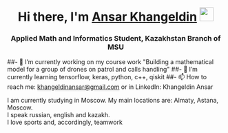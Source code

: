 <h1 align="center">Hi there, I'm <a href="https://daniilshat.ru/" target="_blank">Ansar Khangeldin</a> 
<img src="https://github.com/blackcater/blackcater/raw/main/images/Hi.gif" height="32"/></h1>
<h3 align="center">Applied Math and Informatics Student, Kazakhstan Branch of MSU</h3>

<!--
**KhanZznBabyPluto/KhanZznBabyPluto** is a ✨ _special_ ✨ repository because its `README.md` (this file) appears on your GitHub profile.

Here are some ideas to get you started:
- 👯 I’m looking to collaborate on ...
- 🤔 I’m looking for help with ...
- 💬 Ask me about ...
- 😄 Pronouns: ...
- ⚡ Fun fact: ...

-->
##- 🔭 I’m currently working on my course work "Building a mathematical model for a group of drones on patrol and calls handling"
##- 🌱 I’m currently learning tensorflow, keras, python, c++, qiskit
##- 📫 How to reach me: khangeldinansar@gmail.com or in LinkedIn: Khangeldin Ansar

I am currently studying in Moscow. My main locations are: Almaty, Astana, Moscow.  
I speak russian, english and kazakh.  
I love sports and, accordingly, teamwork
